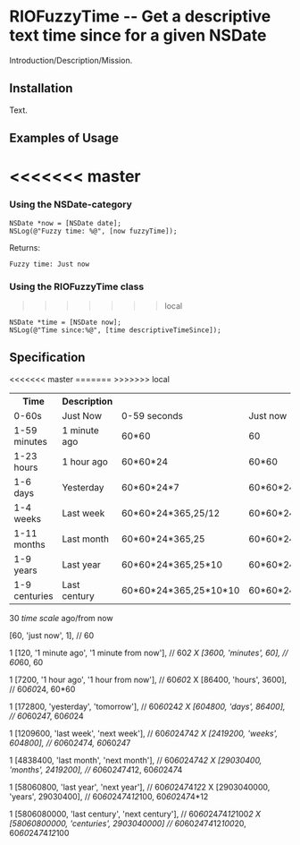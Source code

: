 # RIOFuzzyTime -- Get a descriptive text time since for a given NSDate

Introduction/Description/Mission.

## Installation

Text.


## Examples of Usage

<<<<<<< master
=======
### Using the NSDate-category

```obj-c
NSDate *now = [NSDate date];
NSLog(@"Fuzzy time: %@", [now fuzzyTime]);
```

Returns:

```
Fuzzy time: Just now
```

### Using the RIOFuzzyTime class

>>>>>>> local
```obj-c
NSDate *time = [NSDate now];
NSLog(@"Time since:%@", [time descriptiveTimeSince]);
```


## Specification

<table>
    <tr>
        <th>Time</th>
        <th>Description</th>
    </tr>
    <tr>
<<<<<<< master
        <td>0-60s</td>
        <td>Just Now</td>
=======
        <td>0-59 seconds</td>
        <td>Just now</td>
        <td>60</td>
        <td>1</td>
    </tr>
    <tr>
        <td>1-59 minutes</td>
        <td>1 minute ago</td>
        <td>60*60</td>
        <td>60</td>
    </tr>
    <tr>
        <td>1-23 hours</td>
        <td>1 hour ago</td>
        <td>60*60*24</td>
        <td>60*60</td>
    </tr>
    <tr>
        <td>1-6 days</td>
        <td>Yesterday</td>
        <td>60*60*24*7</td>
        <td>60*60*24</td>
    </tr>
    <tr>
        <td>1-4 weeks</td>
        <td>Last week</td>
        <td>60*60*24*365,25/12</td>
        <td>60*60*24*7</td>
    </tr>
    <tr>
        <td>1-11 months</td>
        <td>Last month</td>
        <td>60*60*24*365,25</td>
        <td>60*60*24*365,25/12</td>
    </tr>
    <tr>
        <td>1-9 years</td>
        <td>Last year</td>
        <td>60*60*24*365,25*10</td>
        <td>60*60*24*365,25</td>
    </tr>
    <tr>
        <td>1-9 centuries</td>
        <td>Last century</td>
        <td>60*60*24*365,25*10*10</td>
        <td>60*60*24*365,25*10</td>
>>>>>>> local
    </tr>
</table>


30 _time scale_ ago/from now

[60, 'just now', 1], // 60

1 [120, '1 minute ago', '1 minute from now'], // 60*2
X [3600, 'minutes', 60], // 60*60, 60

1 [7200, '1 hour ago', '1 hour from now'], // 60*60*2
X [86400, 'hours', 3600], // 60*60*24, 60*60

1 [172800, 'yesterday', 'tomorrow'], // 60*60*24*2
X [604800, 'days', 86400], // 60*60*24*7, 60*60*24

1 [1209600, 'last week', 'next week'], // 60*60*24*7*4*2
X [2419200, 'weeks', 604800], // 60*60*24*7*4, 60*60*24*7

1 [4838400, 'last month', 'next month'], // 60*60*24*7*4*2
X [29030400, 'months', 2419200], // 60*60*24*7*4*12, 60*60*24*7*4

1 [58060800, 'last year', 'next year'], // 60*60*24*7*4*12*2
X [2903040000, 'years', 29030400], // 60*60*24*7*4*12*100, 60*60*24*7*4*12

1 [5806080000, 'last century', 'next century'], // 60*60*24*7*4*12*100*2
X [58060800000, 'centuries', 2903040000] // 60*60*24*7*4*12*100*20, 60*60*24*7*4*12*100


